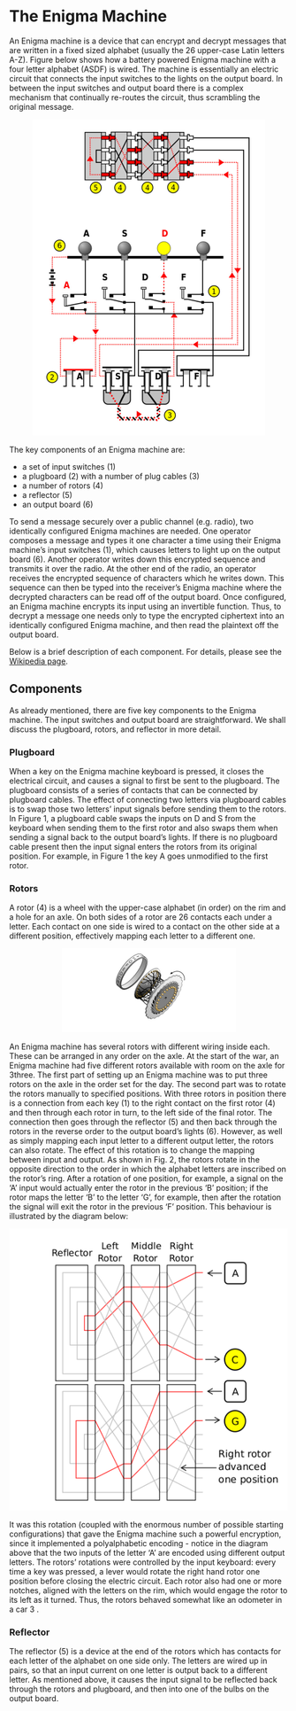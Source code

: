 # The Enigma Machine
An Enigma machine is a device that can encrypt and decrypt messages that are written in a fixed sized alphabet
(usually the 26 upper-case Latin letters A-Z). Figure below shows how a battery powered Enigma machine with a four
letter alphabet (ASDF) is wired. The machine is essentially an electric circuit that connects the input switches to
the lights on the output board. In between the input switches and output board there is a complex mechanism that
continually re-routes the circuit, thus scrambling the original message. 

<p align="center"> 
<img src="img/Enigma_wiring.png" alt="Enigma Wiring">
</p>

The key components of an Enigma machine are:
- a set of input switches (1)
- a plugboard (2) with a number of plug cables (3)
- a number of rotors (4)
- a reflector (5)
- an output board (6)

To send a message securely over a public channel (e.g. radio), two identically configured Enigma machines are
needed. One operator composes a message and types it one character a time using their Enigma machine’s input
switches (1), which causes letters to light up on the output board (6). Another operator writes down this encrypted
sequence and transmits it over the radio. At the other end of the radio, an operator receives the encrypted sequence
of characters which he writes down. This sequence can then be typed into the receiver’s Enigma machine where
the decrypted characters can be read off of the output board.
Once configured, an Enigma machine encrypts its input using an invertible function. Thus, to decrypt a message
one needs only to type the encrypted ciphertext into an identically configured Enigma machine, and then read the
plaintext off the output board.

Below is a brief description of each component. For details, please see the [Wikipedia page](https://en.wikipedia.org/wiki/Enigma_machine).

## Components

As already mentioned, there are five key components to the Enigma machine. The input switches and output board
are straightforward. We shall discuss the plugboard, rotors, and reflector in more detail.

### Plugboard

When a key on the Enigma machine keyboard is pressed, it closes the electrical circuit, and causes a signal to first
be sent to the plugboard. The plugboard consists of a series of contacts that can be connected by plugboard cables.
The effect of connecting two letters via plugboard cables is to swap those two letters’ input signals before sending
them to the rotors. In Figure 1, a plugboard cable swaps the inputs on D and S from the keyboard when sending
them to the first rotor and also swaps them when sending a signal back to the output board’s lights. If there is no
plugboard cable present then the input signal enters the rotors from its original position. For example, in Figure 1
the key A goes unmodified to the first rotor.

### Rotors
A rotor (4) is a wheel with the upper-case alphabet (in order) on the rim and a hole for an axle. On both sides of
a rotor are 26 contacts each under a letter. Each contact on one side is wired to a contact on the other side at a
different position, effectively mapping each letter to a different one.

<p align="center"> 
<img src="img/rotor.png" alt="Enigma Rotor">
</p>


An Enigma machine has several rotors with different wiring inside each. These can be arranged in any order on
the axle. At the start of the war, an Enigma machine had five different rotors available with room on the axle for
3three. The first part of setting up an Enigma machine was to put three rotors on the axle in the order set for the
day. The second part was to rotate the rotors manually to specified positions.
With three rotors in position there is a connection from each key (1) to the right contact on the first rotor
(4) and then through each rotor in turn, to the left side of the final rotor. The connection then goes through the
reflector (5) and then back through the rotors in the reverse order to the output board’s lights (6).
However, as well as simply mapping each input letter to a different output letter, the rotors can also rotate. The
effect of this rotation is to change the mapping between input and output. As shown in Fig. 2, the rotors rotate in
the opposite direction to the order in which the alphabet letters are inscribed on the rotor’s ring. After a rotation
of one position, for example, a signal on the ‘A’ input would actually enter the rotor in the previous ‘B’ position;
if the rotor maps the letter ‘B’ to the letter ‘G’, for example, then after the rotation the signal will exit the rotor
in the previous ‘F’ position. This behaviour is illustrated by the diagram below:

<p align="center"> 
<img src="img/rotor_internal.png" alt="Enigma Rotor Internal">
</p>

It was this rotation (coupled with the enormous number of possible starting configurations) that gave the Enigma
machine such a powerful encryption, since it implemented a polyalphabetic encoding - notice in the diagram above
that the two inputs of the letter ‘A’ are encoded using different output letters.
The rotors’ rotations were controlled by the input keyboard: every time a key was pressed, a lever would rotate
the right hand rotor one position before closing the electric circuit. Each rotor also had one or more notches,
aligned with the letters on the rim, which would engage the rotor to its left as it turned. Thus, the rotors behaved
somewhat like an odometer in a car 3 .

### Reflector

The reflector (5) is a device at the end of the rotors which has contacts for each letter of the alphabet on one side
only. The letters are wired up in pairs, so that an input current on one letter is output back to a different letter.
As mentioned above, it causes the input signal to be reflected back through the rotors and plugboard, and then
into one of the bulbs on the output board.
